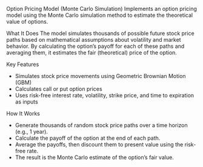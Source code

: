 Option Pricing Model (Monte Carlo Simulation)
Implements an option pricing model using the Monte Carlo simulation method to estimate the theoretical value of options.

What It Does
The model simulates thousands of possible future stock price paths based on mathematical assumptions about volatility and market behavior. By calculating the option’s payoff for each of these paths and averaging them, it estimates the fair (theoretical) price of the option.

Key Features
- Simulates stock price movements using Geometric Brownian Motion (GBM)
- Calculates call or put option prices
- Uses risk-free interest rate, volatility, strike price, and time to expiration as inputs


How It Works
- Generate thousands of random stock price paths over a time horizon (e.g., 1 year).
- Calculate the payoff of the option at the end of each path.
- Average the payoffs, then discount them to present value using the risk-free rate.
- The result is the Monte Carlo estimate of the option’s fair value.
